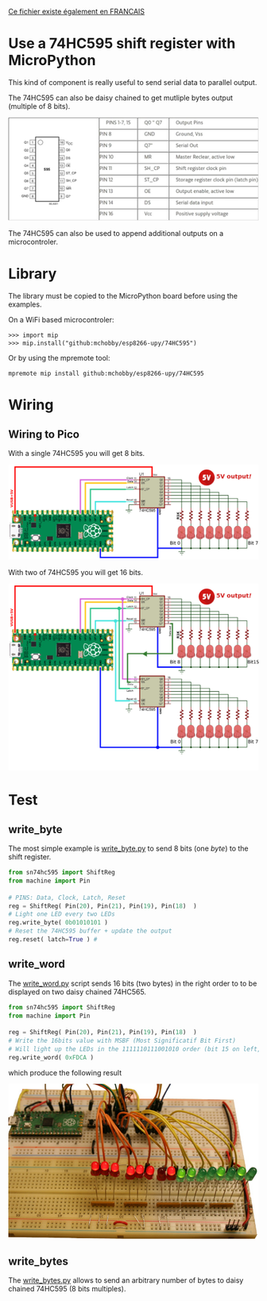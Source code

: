 [Ce fichier existe également en FRANCAIS](readme.md)

# Use a 74HC595 shift register with MicroPython

This kind of component is really useful to send serial data to parallel output.

The 74HC595 can also be daisy chained to get mutliple bytes output (multiple of 8 bits).

![74HC595 pinout](docs/_static/sn74hc595.jpg)

The 74HC595 can also be used to append additional outputs on a microcontroler.

# Library

 The library must be copied to the MicroPython board before using the examples.

On a WiFi based microcontroler:

 ```
 >>> import mip
 >>> mip.install("github:mchobby/esp8266-upy/74HC595")
 ```

 Or by using the mpremote tool:

 ```
 mpremote mip install github:mchobby/esp8266-upy/74HC595
 ```

# Wiring

## Wiring to Pico

With a single 74HC595 you will get 8 bits.

![74HC595 for 8 bits data](docs/_static/simple-74hc595.jpg)

With two of 74HC595 you will get 16 bits.

![74HC595 for 16 bits data](docs/_static/double-74hc595.jpg)

# Test

## write_byte

The most simple example is [write_byte.py](examples/write_byte.py) to send 8 bits (one _byte_) to the shift register.

``` python
from sn74hc595 import ShiftReg
from machine import Pin

# PINS: Data, Clock, Latch, Reset
reg = ShiftReg( Pin(20), Pin(21), Pin(19), Pin(18)  )
# Light one LED every two LEDs
reg.write_byte( 0b01010101 )
# Reset the 74HC595 buffer + update the output
reg.reset( latch=True ) #
```

## write_word

The [write_word.py](examples/write_word.py) script sends 16 bits (two bytes) in the right order to to be displayed on two daisy chained 74HC565.

``` python
from sn74hc595 import ShiftReg
from machine import Pin

reg = ShiftReg( Pin(20), Pin(21), Pin(19), Pin(18)  )
# Write the 16bits value with MSBF (Most Significatif Bit First)
# Will light up the LEDs in the 1111110111001010 order (bit 15 on left, bit 0 on right)
reg.write_word( 0xFDCA )
```

which produce the following result

![74HC595 write_word()](docs/_static/double-74hc595-ex.jpg)

## write_bytes

The [write_bytes.py](examples/write_bytes.py) allows to send an arbitrary number of bytes to  daisy chained 74HC595 (8 bits multiples).
